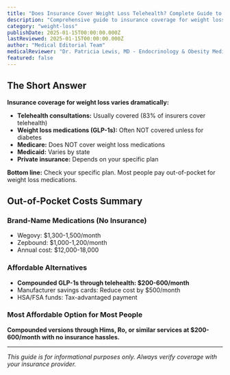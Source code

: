 ```yaml
---
title: "Does Insurance Cover Weight Loss Telehealth? Complete Guide to Coverage and Costs"
description: "Comprehensive guide to insurance coverage for weight loss medications, telehealth visits, and GLP-1 drugs including Medicare, Medicaid, and private insurance policies."
category: "weight-loss"
publishDate: 2025-01-15T00:00:00.000Z
lastReviewed: 2025-01-15T00:00:00.000Z
author: "Medical Editorial Team"
medicalReviewer: "Dr. Patricia Lewis, MD - Endocrinology & Obesity Medicine"
featured: false
---
```


## The Short Answer

**Insurance coverage for weight loss varies dramatically:**

- **Telehealth consultations:** Usually covered (83% of insurers cover telehealth)
- **Weight loss medications (GLP-1s):** Often NOT covered unless for diabetes
- **Medicare:** Does NOT cover weight loss medications
- **Medicaid:** Varies by state
- **Private insurance:** Depends on your specific plan

**Bottom line:** Check your specific plan. Most people pay out-of-pocket for weight loss medications.

## Out-of-Pocket Costs Summary

### Brand-Name Medications (No Insurance)
- Wegovy: $1,300-1,500/month
- Zepbound: $1,000-1,200/month
- Annual cost: $12,000-18,000

### Affordable Alternatives
- **Compounded GLP-1s through telehealth: $200-600/month**
- Manufacturer savings cards: Reduce cost by $500/month
- HSA/FSA funds: Tax-advantaged payment

### Most Affordable Option for Most People
**Compounded versions through Hims, Ro, or similar services at $200-600/month with no insurance hassles.**

---

*This guide is for informational purposes only. Always verify coverage with your insurance provider.*

